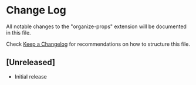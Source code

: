 # Change Log

All notable changes to the "organize-props" extension will be documented in this file.

Check [Keep a Changelog](http://keepachangelog.com/) for recommendations on how to structure this file.

## [Unreleased]

- Initial release
